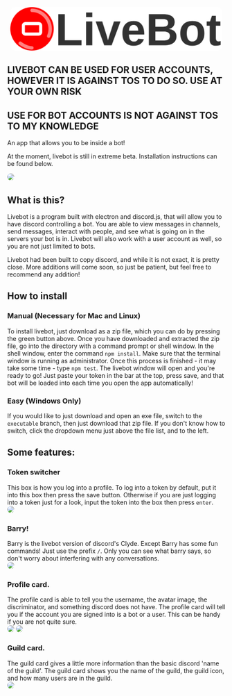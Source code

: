 <center><img src='resources/app/resources/icons/logoLarge.svg' height='100px' style='border-radius: 10px;'/></center>

## LIVEBOT CAN BE USED FOR USER ACCOUNTS, HOWEVER IT IS AGAINST TOS TO DO SO. USE AT YOUR OWN RISK
## USE FOR BOT ACCOUNTS IS NOT AGAINST TOS TO MY KNOWLEDGE
An app that allows you to be inside a bot!

At the moment, livebot is still in extreme beta. Installation instructions can be found below.

<img src='https://i.imgur.com/EcdCjI6.png' height='300px' style='border-radius: 10px;'/>

## What is this?
Livebot is a program built with electron and discord.js, that will allow you to have discord controlling a bot. You are able to view messages in channels, send messages, interact with people, and see what is going on in the servers your bot is in. Livebot will also work with a user account as well, so you are not just limited to bots.

Livebot had been built to copy discord, and while it is not exact, it is pretty close. More additions will come soon, so just be patient, but feel free to recommend any addition!

## How to install
### Manual (Necessary for Mac and Linux)
To install livebot, just download as a zip file, which you can do by pressing the green button above. Once you have downloaded and extracted the zip file, go into the directory with a command prompt or shell window. In the shell window, enter the command `npm install`. Make sure that the terminal window is running as administrator. Once this process is finished - it may take some time - type `npm test`. The livebot window will open and you're ready to go! Just paste your token in the bar at the top, press save, and that bot will be loaded into each time you open the app automatically!
### Easy (Windows Only)
If you would like to just download and open an exe file, switch to the `executable` branch, then just download that zip file. If you don't know how to switch, click the dropdown menu just above the file list, and to the left.

## Some features:
### Token switcher
This box is how you log into a profile. To log into a token by default, put it into this box then press the save button. Otherwise if you are just logging into a token just for a look, input the token into the box then press `enter`.<br>
<img src='https://i.imgur.com/dbWcX2O.png' style='border-radius: 10px;'>
</br>

### Barry!
Barry is the livebot version of discord's Clyde. Except Barry has some fun commands! Just use the prefix `/`. Only you can see what barry says, so don't worry about interfering with any conversations. <br>
<img src='https://i.imgur.com/PGInuit.png' style='border-radius: 10px;'>

### Profile card.
The profile card is able to tell you the username, the avatar image, the discriminator, and something discord does not have. The profile card will tell you if the account you are signed into is a bot or a user. This can be handy if you are not quite sure. <br>
<img src='https://i.imgur.com/CXWnkQl.png' style='border-radius: 10px;'>
<img src='https://i.imgur.com/EZH16A7.png' style='border-radius: 10px;'>

### Guild card.
The guild card gives a little more information than the basic discord 'name of the guild'. The guild card shows you the name of the guild, the guild icon, and how many users are in the guild. <br>
<img src='https://i.imgur.com/vFAdjEr.png' style='border-radius: 10px;'>
